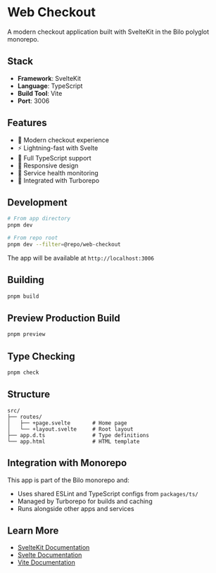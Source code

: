 # Web Checkout

A modern checkout application built with SvelteKit in the Bilo polyglot monorepo.

## Stack

- **Framework**: SvelteKit
- **Language**: TypeScript
- **Build Tool**: Vite
- **Port**: 3006

## Features

- 🎯 Modern checkout experience
- ⚡ Lightning-fast with Svelte
- 🔧 Full TypeScript support
- 🎨 Responsive design
- 📡 Service health monitoring
- 🚀 Integrated with Turborepo

## Development

```bash
# From app directory
pnpm dev

# From repo root
pnpm dev --filter=@repo/web-checkout
```

The app will be available at `http://localhost:3006`

## Building

```bash
pnpm build
```

## Preview Production Build

```bash
pnpm preview
```

## Type Checking

```bash
pnpm check
```

## Structure

```
src/
├── routes/
│   ├── +page.svelte       # Home page
│   └── +layout.svelte     # Root layout
├── app.d.ts               # Type definitions
└── app.html               # HTML template
```

## Integration with Monorepo

This app is part of the Bilo monorepo and:
- Uses shared ESLint and TypeScript configs from `packages/ts/`
- Managed by Turborepo for builds and caching
- Runs alongside other apps and services

## Learn More

- [SvelteKit Documentation](https://svelte.dev/docs/kit)
- [Svelte Documentation](https://svelte.dev/docs/svelte/overview)
- [Vite Documentation](https://vite.dev/)

